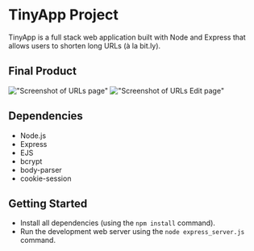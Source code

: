 # TinyApp Project

TinyApp is a full stack web application built with Node and Express that allows users to shorten long URLs (à la bit.ly).

## Final Product

!["Screenshot of URLs page"](#)
!["Screenshot of URLs Edit page"](#)

## Dependencies

- Node.js
- Express
- EJS
- bcrypt
- body-parser
- cookie-session

## Getting Started

- Install all dependencies (using the `npm install` command).
- Run the development web server using the `node express_server.js` command.